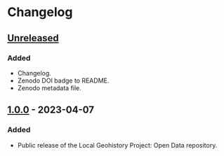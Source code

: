 # Changelog

## [Unreleased]

### Added

  - Changelog.
  - Zenodo DOI badge to README.
  - Zenodo metadata file.

## [1.0.0] - 2023-04-07

### Added

- Public release of the Local Geohistory Project: Open Data repository.

[Unreleased]: https://github.com/markconnellypro/local-geohistory-project-open-data/compare/v1.0.0...HEAD
[1.0.0]: https://github.com/markconnellypro/local-geohistory-project-open-data/releases/tag/v1.0.0
